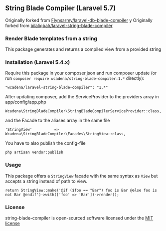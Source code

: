 ## String Blade Compiler (Laravel 5.7)

Originally forked from [Flynsarmy/laravel-db-blade-compiler](https://github.com/Flynsarmy/laravel-db-blade-compiler)
y 
Originally forked from [bilaliqbalr/laravel-string-blade-compiler](https://github.com/bilaliqbalr/laravel-string-blade-compiler)

### Render Blade templates from a string

This package generates and returns a compiled view from a provided string

### Installation (Laravel 5.4.x)

Require this package in your composer.json and run composer update (or run `composer require wcadena/string-blade-compiler:1.*` directly):

    "wcadena/laravel-string-blade-compiler": "1.*"

After updating composer, add the ServiceProvider to the providers array in app/config/app.php

    Wcadena\StringBladeCompiler\StringBladeCompilerServiceProvider::class,

and the Facade to the aliases array in the same file

    'StringView'          => Wcadena\StringBladeCompiler\Facades\StringView::class,

You have to also publish the config-file

    php artisan vendor:publish


### Usage

This package offers a `StringView` facade with the same syntax as `View` but accepts a string instead of path to view.

    return StringView::make('@if ($foo == "Bar") foo is Bar @else foo is not Bar @endif')->with(['foo' => 'Bar'])->render();


### License

string-blade-compiler is open-sourced software licensed under the [MIT license](http://opensource.org/licenses/MIT)
